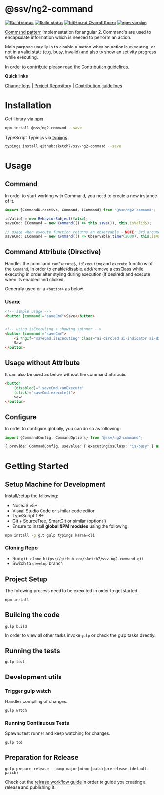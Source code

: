 [projectUri]: https://github.com/sketch7/ssv-ng2-command
[projectGit]: https://github.com/sketch7/ssv-ng2-command.git
[changeLog]: ./doc/CHANGELOG.md

[contribWiki]: ./doc/CONTRIBUTION.md
[releaseWorkflowWiki]: ./doc/RELEASE-WORKFLOW.md

[npm]: https://www.npmjs.com
[jspm]: http://jspm.io
[typings]: https://github.com/typings/typings
[commandPatternWiki]: https://en.wikipedia.org/wiki/Command_pattern

# @ssv/ng2-command
[![Build status](https://ci.appveyor.com/api/projects/status/0yno0mn184bj5tbd?svg=true)](https://ci.appveyor.com/project/chiko/ssv-ng2-command)
[![Build status](https://ci.appveyor.com/api/projects/status/0yno0mn184bj5tbd/branch/master?svg=true)](https://ci.appveyor.com/project/chiko/ssv-ng2-command/branch/master)
[![bitHound Overall Score](https://www.bithound.io/github/sketch7/ssv-ng2-command/badges/score.svg)](https://www.bithound.io/github/sketch7/ssv-ng2-command)
[![npm version](https://badge.fury.io/js/%40ssv%2Fng2-command.svg)](https://badge.fury.io/js/%40ssv%2Fng2-command)

[Command pattern][commandPatternWiki] implementation for angular 2. Command's are used to encapsulate information which is needed to perform an action.

Main purpose usually is to disable a button when an action is executing, or not in a valid state (e.g. busy, invalid) and also to show an activity progress while executing.


In order to contribute please read the [Contribution guidelines][contribWiki].

**Quick links**

[Change logs][changeLog] | [Project Repository][projectUri] | [Contribution guidelines][contribWiki]

# Installation

Get library via [npm]
```bash
npm install @ssv/ng2-command --save
```

TypeScript Typings via [typings]
```bash
typings install github:sketch7/ssv-ng2-command --save
```

# Usage

## Command
In order to start working with Command, you need to create a new instance of it.
```ts
import {CommandDirective, Command, ICommand} from "@ssv/ng2-command";

isValid$ = new BehaviorSubject(false);
saveCmd: ICommand = new Command(() => this.save()), this.isValid$);

// usage when execute function returns an observable - NOTE: 3rd argument must be true!
saveCmd: ICommand = new Command(() => Observable.timer(2000), this.isValid$, true);
```

## Command Attribute (Directive)
Handles the command `canExecute$`, `isExecuting` and `execute` functions of the `Command`, in order to 
enable/disable, add/remove a cssClass while executing in order alter styling during execution (if desired) 
and execute when its enabled and clicked.

Generally used on a `<button>` as below.

### Usage

```html
<!-- simple usage -->
<button [command]="saveCmd">Save</button>


<!-- using isExecuting + showing spinner -->
<button [command]="saveCmd">
	<i *ngIf="saveCmd.isExecuting" class="ai-circled ai-indicator ai-dark-spin small"></i>
	Save
</button>

```

## Usage without Attribute
It can also be used as below without the command attribute.
```html
<button
	[disabled]="!saveCmd.canExecute"
	(click)="saveCmd.execute()">
	Save
</button>
```

## Configure
In order to configure globally, you can do so as following:

```ts
import {CommandConfig, CommandOptions} from "@ssv/ng2-command";

{ provide: CommandConfig, useValue: { executingCssClass: "is-busy" } as CommandOptions }
```


# Getting Started

## Setup Machine for Development
Install/setup the following:

- NodeJS v5+
- Visual Studio Code or similar code editor
- TypeScript 1.8+
- Git + SourceTree, SmartGit or similar (optional)
- Ensure to install **global NPM modules** using the following:


```bash
npm install -g git gulp typings karma-cli
```


### Cloning Repo

- Run `git clone https://github.com/sketch7/ssv-ng2-command.git`
- Switch to `develop` branch


## Project Setup
The following process need to be executed in order to get started.

```bash
npm install
```


## Building the code

```
gulp build
```
In order to view all other tasks invoke `gulp` or check the gulp tasks directly.

## Running the tests

```
gulp test
```


## Development utils

### Trigger gulp watch
Handles compiling of changes.
```
gulp watch
```


### Running Continuous Tests
Spawns test runner and keep watching for changes.
```
gulp tdd
```


## Preparation for Release

```
gulp prepare-release --bump major|minor|patch|prerelease (default: patch)
```
Check out the [release workflow guide][releaseWorkflowWiki] in order to guide you creating a release and publishing it.